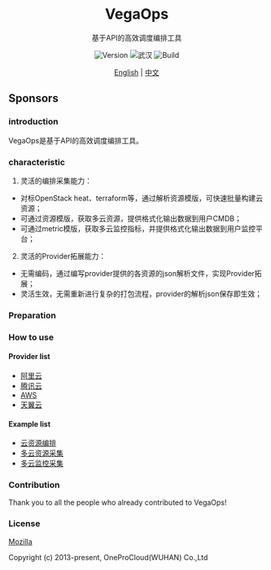 <h1 align="center">VegaOps</h1> 
<p align="center">基于API的高效调度编排工具</p>

<p align="center">
<img src="https://img.shields.io/badge/Version-1.0-orange" title="Version" />
<img src="https://img.shields.io/badge/City-Wuhan-red" title="武汉" />
<img src="https://img.shields.io/badge/Build-passing-green" title="Build" />
</p>

<p align="center">
<a href="./README.en.md">English</a> |
<a href="./README.zh-cn.md">中文</a>
</p>


## Sponsors



### introduction

VegaOps是基于API的高效调度编排工具。



### characteristic
1. 灵活的编排采集能力：
  - 对标OpenStack heat、terraform等，通过解析资源模版，可快速批量构建云资源；
  - 可通过资源模版，获取多云资源，提供格式化输出数据到用户CMDB；
  - 可通过metric模版，获取多云监控指标，并提供格式化输出数据到用户监控平台；
2. 灵活的Provider拓展能力：
  - 无需编码，通过编写provider提供的各资源的json解析文件，实现Provider拓展；
  - 灵活生效，无需重新进行复杂的打包流程，provider的解析json保存即生效；

### Preparation



### How to use



#### Provider list
* [阿里云](https://github.com/vegaops/vegaops-aliyun-provider)
* [腾讯云](https://github.com/vegaops/vegaops-tencentcloud-provider)
* [AWS](https://github.com/vegaops/vegaops-aws-provider)
* [天翼云](https://github.com/vegaops/vegaops-ctyun-provider)

#### Example list
* [云资源编排](https://github.com/vegaops/vegaops-examples-cloudorch)
* [多云资源采集](https://github.com/vegaops/vegaops-examples-cloudresource)
* [多云监控采集](https://github.com/vegaops/vegaops-aws-cloudmetric)



### Contribution

Thank you to all the people who already contributed to VegaOps!



### License
[Mozilla](./LICENSE)

Copyright (c) 2013-present, OneProCloud(WUHAN) Co.,Ltd

